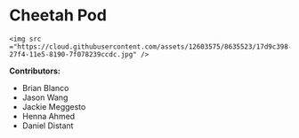 # Cheetah Pod

    <img src ="https://cloud.githubusercontent.com/assets/12603575/8635523/17d9c398-27f4-11e5-8190-7f078239ccdc.jpg" />


**Contributors:**
- Brian Blanco
- Jason Wang
- Jackie Meggesto
- Henna Ahmed 
- Daniel Distant



